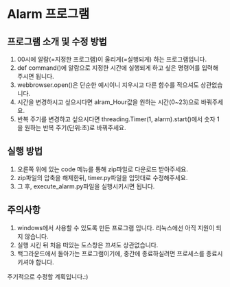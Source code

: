 Alarm 프로그램
===============

## 프로그램 소개 및 수정 방법   
1. 00시에 알람(=지정한 프로그램)이 울리게(=실행되게) 하는 프로그램입니다.      
2. def command()에 알람으로 지정한 시간에 실행되게 하고 싶은 명령어를 입력해주시면 됩니다.   
3. webbrowser.open()은 단순한 예시이니 지우시고 다른 함수를 적으셔도 상관없습니다.   
4. 시간을 변경하시고 싶으시다면 alram_Hour값을 원하는 시간(0~23)으로 바꿔주세요.   
5. 반복 주기를 변경하고 싶으시다면 threading.Timer(1, alarm).start()에서 숫자 1을 원하는 반복 주기(단위:초)로 바꿔주세요.   
   
   
## 실행 방법   
1. 오른쪽 위에 있는 code 메뉴를 통해 zip파일로 다운로드 받아주세요.   
2. zip파일의 압축을 해제한뒤, timer.py파일을 입맛대로 수정해주세요.   
3. 그 후, execute_alarm.py파일을 실행시키시면 됩니다.   
   

## 주의사항   
1. windows에서 사용할 수 있도록 만든 프로그램 입니다. 리눅스에선 아직 지원이 되지 않습니다.   
2. 실행 시킨 뒤 처음 떠있는 도스창은 끄셔도 상관없습니다.   
3. 백그라운드에서 돌아가는 프로그램이기에, 중간에 종료하실려면 프로세스를 종료시키셔야 합니다.   
   
주기적으로 수정할 계획입니다.:)   